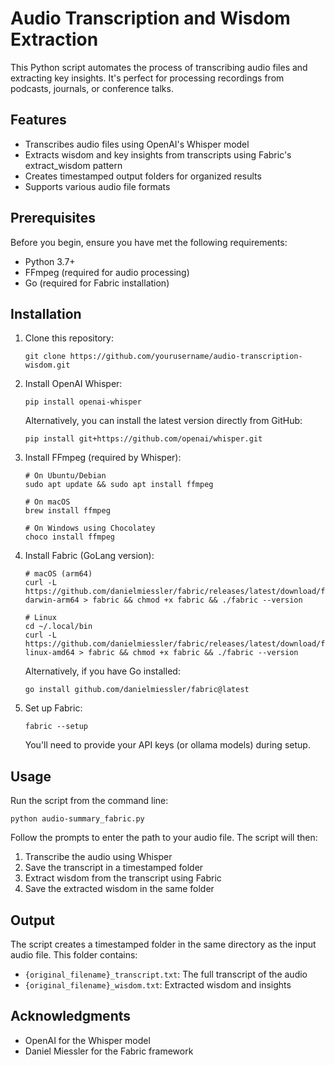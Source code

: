 # Audio Transcription and Wisdom Extraction

This Python script automates the process of transcribing audio files and extracting key insights. It's perfect for processing recordings from podcasts, journals, or conference talks.

## Features

- Transcribes audio files using OpenAI's Whisper model
- Extracts wisdom and key insights from transcripts using Fabric's extract_wisdom pattern
- Creates timestamped output folders for organized results
- Supports various audio file formats

## Prerequisites

Before you begin, ensure you have met the following requirements:

- Python 3.7+
- FFmpeg (required for audio processing)
- Go (required for Fabric installation)

## Installation

1. Clone this repository:
   ```
   git clone https://github.com/yourusername/audio-transcription-wisdom.git
   ```

2. Install OpenAI Whisper:
   ```
   pip install openai-whisper
   ```
   
   Alternatively, you can install the latest version directly from GitHub:
   ```
   pip install git+https://github.com/openai/whisper.git
   ```

3. Install FFmpeg (required by Whisper):
   ```
   # On Ubuntu/Debian
   sudo apt update && sudo apt install ffmpeg
   
   # On macOS
   brew install ffmpeg
   
   # On Windows using Chocolatey
   choco install ffmpeg
   ```

4. Install Fabric (GoLang version):
   ```
   # macOS (arm64)
   curl -L https://github.com/danielmiessler/fabric/releases/latest/download/fabric-darwin-arm64 > fabric && chmod +x fabric && ./fabric --version
   
   # Linux
   cd ~/.local/bin
   curl -L https://github.com/danielmiessler/fabric/releases/latest/download/fabric-linux-amd64 > fabric && chmod +x fabric && ./fabric --version
   ```

   Alternatively, if you have Go installed:
   ```
   go install github.com/danielmiessler/fabric@latest
   ```

5. Set up Fabric:
   ```
   fabric --setup
   ```
   
   You'll need to provide your API keys (or ollama models) during setup.

## Usage

Run the script from the command line:

```
python audio-summary_fabric.py
```

Follow the prompts to enter the path to your audio file. The script will then:

1. Transcribe the audio using Whisper
2. Save the transcript in a timestamped folder
3. Extract wisdom from the transcript using Fabric
4. Save the extracted wisdom in the same folder

## Output

The script creates a timestamped folder in the same directory as the input audio file. This folder contains:

- `{original_filename}_transcript.txt`: The full transcript of the audio
- `{original_filename}_wisdom.txt`: Extracted wisdom and insights

## Acknowledgments

- OpenAI for the Whisper model
- Daniel Miessler for the Fabric framework
